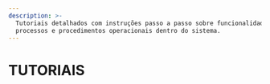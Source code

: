 ```yaml
---
description: >-
  Tutoriais detalhados com instruções passo a passo sobre funcionalidades,
  processos e procedimentos operacionais dentro do sistema.
---
```


# TUTORIAIS

